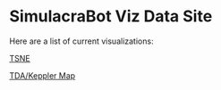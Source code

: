 # SimulacraBot Viz Data Site

Here are a list of current visualizations:

[TSNE](./tsne_2d_pp30.html)

[TDA/Keppler Map](./SBViz_filterFalse_n25_o0.15_eps4.570_pp30.html)
